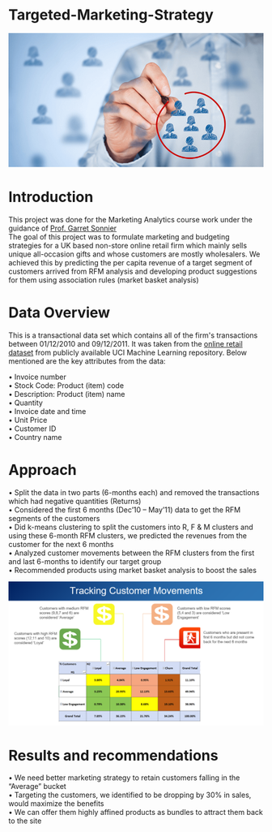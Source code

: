 # Targeted-Marketing-Strategy
![Alt Text](Intro_image.png)

# Introduction
This project was done for the Marketing Analytics course work under the guidance of [Prof. Garret Sonnier](https://www.mccombs.utexas.edu/Directory/Profiles/Sonnier-Garrett)<br />
The goal of this project was to formulate marketing and budgeting strategies for a UK based non-store online retail firm which mainly sells unique all-occasion gifts and whose customers are mostly wholesalers. We achieved this by predicting the per capita revenue of a target segment of customers arrived from RFM analysis and developing product suggestions for them using association rules (market basket analysis)

# Data Overview
This is a transactional data set which contains all of the firm's transactions between 01/12/2010 and 09/12/2011. It was taken from the [online retail dataset](https://www.kaggle.com/jihyeseo/online-retail-data-set-from-uci-ml-repo) from publicly available UCI Machine Learning repository. Below mentioned are the key attributes from the data:

•	Invoice number<br />
•	Stock Code: Product (item) code<br />
•	Description: Product (item) name<br />
•	Quantity<br />
•	Invoice date and time<br />
•	Unit Price<br />
•	Customer ID<br />
•	Country name

# Approach
•	Split the data in two parts (6-months each) and removed the transactions which had negative quantities (Returns)<br />
•	Considered the first 6 months (Dec’10 – May’11) data to get the RFM segments of the customers<br />
•	Did k-means clustering to split the customers into R, F & M clusters and using these 6-month RFM clusters, we predicted the revenues from the customer for the next 6 months<br />
•	Analyzed customer movements between the RFM clusters from the first and last 6-months to identify our target group<br />
•	Recommended products using market basket analysis to boost the sales<br />

![Alt Text](RFM_cluster_movements.png)

# Results and recommendations
•	We need better marketing strategy to retain customers falling in the “Average” bucket<br />
•	Targeting the customers, we identified to be dropping by 30% in sales, would maximize the benefits<br />
•	We can offer them highly affined products as bundles to attract them back to the site
